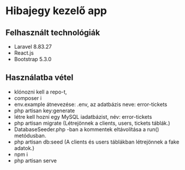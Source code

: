 # Hibajegy kezelő app

## Felhasznált technológiák
- Laravel 8.83.27
- React.js
- Bootstrap 5.3.0

## Használatba vétel
- klónozni kell a repo-t, 
- composer i
- env.example átnevezése: .env, az adatbázis neve: error-tickets
- php artisan key:generate
- létre kell hozni egy MySQL iadatbázist, név: error-tickets
- php artisan migrate (Létrejönnek a clients, users, tickets táblák.)
- DatabaseSeeder.php -ban a kommentek eltávolítása a run() metódusban.  
- php artisan db:seed (A clients és users táblákban létrejönnek a fake adatok.) 
- npm i
- php artisan serve
